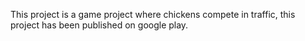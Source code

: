 This project is a game project where chickens compete in traffic, this project has been published on google play.
